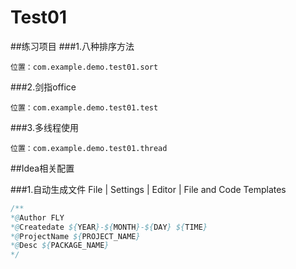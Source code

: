 # Test01
##练习项目
###1.八种排序方法 

    位置：com.example.demo.test01.sort

###2.剑指office 
       
    位置：com.example.demo.test01.test

###3.多线程使用 
       
    位置：com.example.demo.test01.thread
    
    
##Idea相关配置

###1.自动生成文件
File | Settings | Editor | File and Code Templates   
```java
/**
*@Author FLY
*@Createdate ${YEAR}-${MONTH}-${DAY} ${TIME}
*@ProjectName ${PROJECT_NAME}
*@Desc ${PACKAGE_NAME}
*/
```